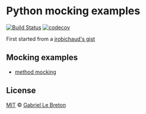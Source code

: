 # Python mocking examples

[![Build Status](https://travis-ci.com/GabLeRoux/python_mocking_examples.svg?branch=master)](https://travis-ci.com/GabLeRoux/python_mocking_examples)
[![codecov](https://codecov.io/gh/GabLeRoux/python_mocking_examples/branch/master/graph/badge.svg)](https://codecov.io/gh/GabLeRoux/python_mocking_examples)

First started from a [jrobichaud's gist](https://gist.github.com/jrobichaud/6f2f31fc1584d70eec3335ce956fba65)

## Mocking examples

* [method mocking](./test/method_mocking_example_test.py)

## License

[MIT](LICENSE.md) © [Gabriel Le Breton](https://gableroux.com)

